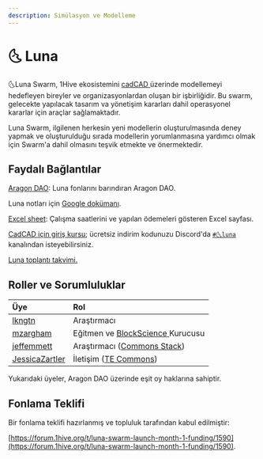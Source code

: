```yaml
---
description: Simülasyon ve Modelleme
---
```


# 🌜 Luna

🌜Luna Swarm, 1Hive ekosistemini [cadCAD ](https://cadcad.org/)üzerinde modellemeyi hedefleyen bireyler ve organizasyonlardan oluşan bir işbirliğidir. Bu swarm, gelecekte yapılacak tasarım va yönetişim kararları dahil operasyonel kararlar için araçlar sağlamaktadır.

Luna Swarm, ilgilenen herkesin yeni modellerin oluşturulmasında deney yapmak ve oluşturulduğu sırada modellerin yorumlanmasına yardımcı olmak için Swarm'a dahil olmasını teşvik etmekte ve önermektedir.

## Faydalı Bağlantılar 

 [Aragon DAO](https://aragon.1hive.org/#/luna/): Luna fonlarını barındıran Aragon DAO.

Luna notları için [Google dokümanı](https://docs.google.com/document/d/1UkWflaDNh5aF8BeRUoIQx3g3z7P2mE0cU0N4dbwz4Sk/edit#heading=h.jq42e3ro14o3).

[Excel sheet](https://docs.google.com/spreadsheets/d/1pnKFUvbeWdS_C7KlFoM_GM2mFq0yCCfdVVI-UFqP20s/edit#gid=0): Çalışma saatlerini ve yapılan ödemeleri gösteren Excel sayfası.

[CadCAD için giriş kursu](https://www.cadcad.education/); ücretsiz indirim kodunuzu Discord'da [`#🌜luna`](https://discord.gg/efpG78vZ4q) kanalından isteyebilirsiniz.

[Luna toplantı takvimi.](https://calendar.google.com/calendar/embed?src=cadcad.org%40gmail.com&ctz=America%2FVancouver)

## Roller ve Sorumluluklar

| Üye | Rol |
| :--- | :--- |
| [lkngtn](https://forum.1hive.org/u/lkngtn) | Araştırmacı |
| [mzargham](https://forum.1hive.org/u/mzargham/summary) | Eğitmen ve [BlockScience ](https://block.science/)Kurucusu |
| [jeffemmett](https://forum.1hive.org/u/jeffemmett/summary) | Araştırmacı \([Commons Stack](https://commonsstack.org/)\) |
| [JessicaZartler](https://forum.1hive.org/u/jessicazartler/summary) | İletişim \([TE Commons](https://tecommons.org/)\) |

Yukarıdaki üyeler, Aragon DAO üzerinde eşit oy haklarına sahiptir.

## Fonlama Teklifi

Bir fonlama teklifi hazırlanmış ve topluluk tarafından kabul edilmiştir:

[https://forum.1hive.org/t/luna-swarm-launch-month-1-funding/1590](https://forum.1hive.org/t/luna-swarm-launch-month-1-funding/1590).


